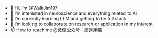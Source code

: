 - 👋 Hi, I’m @WalkJim197
- 👀 I’m interested in neuroscience and everything related to Ai
- 🌱 I’m currently learning LLM and getting to be full stack
- 💞️ I’m looking to collaborate on research or application in my interest
- 📫 How to reach me @微信公众号：研途用脑

<!---
WalkJim197/WalkJim197 is a ✨ special ✨ repository because its `README.md` (this file) appears on your GitHub profile.
You can click the Preview link to take a look at your changes.
--->
